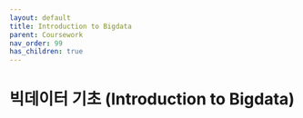 ```yaml
---
layout: default
title: Introduction to Bigdata
parent: Coursework
nav_order: 99
has_children: true
---
```

# 빅데이터 기초 (Introduction to Bigdata)